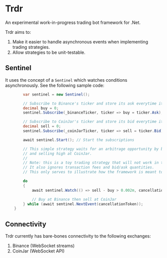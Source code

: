 # Trdr
An experimental work-in-progress trading bot framework for .Net.

Trdr aims to:
1. Make it easier to handle asynchronous events when implementing trading strategies.
2. Allow strategies to be unit-testable.

## Sentinel

It uses the concept of a `Sentinel` which watches conditions asynchronously. See the following sample code:

```csharp
        var sentinel = new Sentinel();

        // Subscribe to Binance's ticker and store its ask everytime it's updated.
        decimal buy = 0;
        sentinel.Subscribe(_binanceTicker, ticker => buy = ticker.Ask);

        // Subscribe to CoinJar's ticker and store its bid everytime it's updated.
        decimal sell = 0;
        sentinel.Subscribe(_coinJarTicker, ticker => sell = ticker.Bid);

        await sentinel.Start(); // Start the subscriptions

        // This simple strategy waits for an arbitrage opportunity by buying low at Binance
        // and selling high at CoinJar.
        //
        // Note: this is a toy trading strategy that will not work in the real world.
        // It also ignores transaction fees and bid/ask quantities.
        // This only serves to illustrate how the framework is meant to be used.

        do
        {
            await sentinel.Watch(() => sell - buy > 0.002m, cancellationToken);

            // Buy at Binance then sell at CoinJar
        } while (await sentinel.NextEvent(cancellationToken));
    }
```

## Connectivity

Trdr currently has bare-bones connectivity to the following exchanges:

1. Binance (WebSocket streams)
2. CoinJar (WebSocket API)
